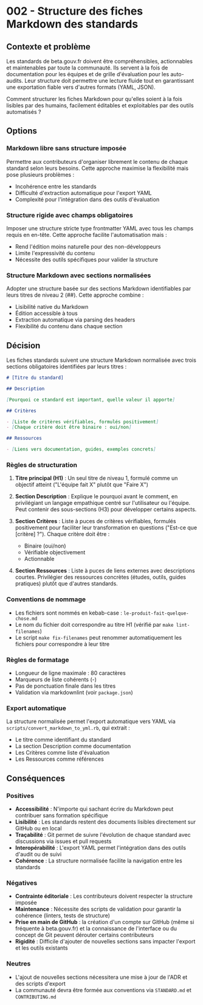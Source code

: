 # 002 - Structure des fiches Markdown des standards

## Contexte et problème

Les standards de beta.gouv.fr doivent être compréhensibles, actionnables et
maintenables par toute la communauté. Ils servent à la fois de documentation
pour les équipes et de grille d'évaluation pour les auto-audits. Leur
structure doit permettre une lecture fluide tout en garantissant une
exportation fiable vers d'autres formats (YAML, JSON).

Comment structurer les fiches Markdown pour qu'elles soient à la fois
lisibles par des humains, facilement éditables et exploitables par des
outils automatisés ?

## Options

### Markdown libre sans structure imposée

Permettre aux contributeurs d'organiser librement le contenu de chaque
standard selon leurs besoins. Cette approche maximise la flexibilité mais
pose plusieurs problèmes :

- Incohérence entre les standards
- Difficulté d'extraction automatique pour l'export YAML
- Complexité pour l'intégration dans des outils d'évaluation

### Structure rigide avec champs obligatoires

Imposer une structure stricte type frontmatter YAML avec tous les champs
requis en en-tête. Cette approche facilite l'automatisation mais :

- Rend l'édition moins naturelle pour des non-développeurs
- Limite l'expressivité du contenu
- Nécessite des outils spécifiques pour valider la structure

### Structure Markdown avec sections normalisées

Adopter une structure basée sur des sections Markdown identifiables par leurs
titres de niveau 2 (##). Cette approche combine :

- Lisibilité native du Markdown
- Édition accessible à tous
- Extraction automatique via parsing des headers
- Flexibilité du contenu dans chaque section

## Décision

Les fiches standards suivent une structure Markdown normalisée avec trois
sections obligatoires identifiées par leurs titres :

```markdown
# [Titre du standard]

## Description

[Pourquoi ce standard est important, quelle valeur il apporte]

## Critères

- [Liste de critères vérifiables, formulés positivement]
- [Chaque critère doit être binaire : oui/non]

## Ressources

- [Liens vers documentation, guides, exemples concrets]
```

### Règles de structuration

1. **Titre principal (H1)** : Un seul titre de niveau 1, formulé comme un
   objectif atteint ("L'équipe fait X" plutôt que "Faire X")

2. **Section Description** : Explique le pourquoi avant le comment, en
   privilégiant un langage empathique centré sur l'utilisateur ou l'équipe.
   Peut contenir des sous-sections (H3) pour développer certains aspects.

3. **Section Critères** : Liste à puces de critères vérifiables, formulés
   positivement pour faciliter leur transformation en questions ("Est-ce que
   [critère] ?"). Chaque critère doit être :
   - Binaire (oui/non)
   - Vérifiable objectivement
   - Actionnable

4. **Section Ressources** : Liste à puces de liens externes avec descriptions
   courtes. Privilégier des ressources concrètes (études, outils, guides
   pratiques) plutôt que d'autres standards.

### Conventions de nommage

- Les fichiers sont nommés en kebab-case : `le-produit-fait-quelque-chose.md`
- Le nom du fichier doit correspondre au titre H1 (vérifié par
  `make lint-filenames`)
- Le script `make fix-filenames` peut renommer automatiquement les fichiers
  pour correspondre à leur titre

### Règles de formatage

- Longueur de ligne maximale : 80 caractères
- Marqueurs de liste cohérents (-)
- Pas de ponctuation finale dans les titres
- Validation via markdownlint (voir `package.json`)

### Export automatique

La structure normalisée permet l'export automatique vers YAML via
`scripts/convert_markdown_to_yml.rb`, qui extrait :
- Le titre comme identifiant du standard
- La section Description comme documentation
- Les Critères comme liste d'évaluation
- Les Ressources comme références

## Conséquences

### Positives

- **Accessibilité** : N'importe qui sachant écrire du Markdown peut
  contribuer sans formation spécifique
- **Lisibilité** : Les standards restent des documents lisibles directement
  sur GitHub ou en local
- **Traçabilité** : Git permet de suivre l'évolution de chaque standard avec
  discussions via issues et pull requests
- **Interopérabilité** : L'export YAML permet l'intégration dans des outils
  d'audit ou de suivi
- **Cohérence** : La structure normalisée facilite la navigation entre les
  standards

### Négatives

- **Contrainte éditoriale** : Les contributeurs doivent respecter la
  structure imposée
- **Maintenance** : Nécessite des scripts de validation pour garantir la
  cohérence (linters, tests de structure)
- **Prise en main de GitHub** : la création d'un compte sur GitHub
  (même si fréquente à beta.gouv.fr) et la connaissance de l'interface
  ou du concept de Git peuvent dérouter certains contributeurs
- **Rigidité** : Difficile d'ajouter de nouvelles sections sans impacter
  l'export et les outils existants

### Neutres

- L'ajout de nouvelles sections nécessitera une mise à jour de l'ADR et des
  scripts d'export
- La communauté devra être formée aux conventions via `STANDARD.md` et
  `CONTRIBUTING.md`
